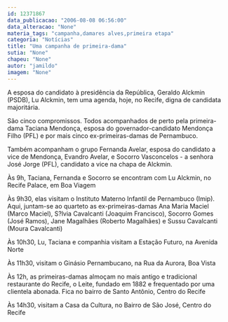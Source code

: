 ```yaml
---
id: 12371867
data_publicacao: "2006-08-08 06:56:00"
data_alteracao: "None"
materia_tags: "campanha,damares alves,primeira etapa"
categoria: "Notícias"
title: "Uma campanha de primeira-dama"
sutia: "None"
chapeu: "None"
autor: "jamildo"
imagem: "None"
---
```

<p>A esposa do candidato &agrave; presid&ecirc;ncia da Rep&uacute;blica, Geraldo Alckmin (PSDB), Lu Alckmin, tem uma agenda, hoje, no Recife, digna de candidata majorit&aacute;ria.</p>
<p>S&atilde;o cinco compromissos. Todos acompanhados de perto pela primeira-dama Taciana Mendon&ccedil;a, esposa do governador-candidato Mendon&ccedil;a Filho (PFL) e por mais cinco ex-primeiras-damas de Pernambuco.</p>
<p>Tamb&eacute;m acompanham o grupo Fernanda Avelar, esposa do candidato a vice de Mendon&ccedil;a, Evandro Avelar, e Socorro Vasconcelos - a senhora Jos&eacute; Jorge (PFL), candidato a vice na chapa de Alckmin.</p>
<p>&Agrave;s 9h, Taciana, Fernanda e Socorro se encontram com Lu Alckmin, no Recife Palace, em Boa Viagem</p>
<p>&Agrave;s 9h30, elas visitam o Instituto Materno Infantil de Pernambuco (Imip). Aqui, juntam-se ao quarteto as ex-primeiras-damas Ana Maria Maciel (Marco Maciel), S?lvia Cavalcanti (Joaquim Francisco), Socorro Gomes (Jos&eacute; Ramos), Jane Magalh&atilde;es (Roberto Magalh&atilde;es) e Sussu Cavalcanti (Moura Cavalcanti)</p>
<p>&Agrave;s 10h30, Lu, Taciana e companhia visitam a Esta&ccedil;&atilde;o Futuro, na Avenida Norte</p>
<p>&Agrave;s 11h30, visitam o Gin&aacute;sio Pernambucano, na Rua da Aurora, Boa Vista</p>
<p>&Agrave;s 12h, as primeiras-damas almo&ccedil;am no mais antigo e tradicional restaurante do Recife, o Leite, fundado em 1882 e frequentado por uma clientela abonada. Fica no bairro de Santo Ant&ocirc;nio, Centro do Recife</p>
<p>&Agrave;s 14h30, visitam a Casa da Cultura, no Bairro de S&atilde;o Jos&eacute;, Centro do Recife</p>
